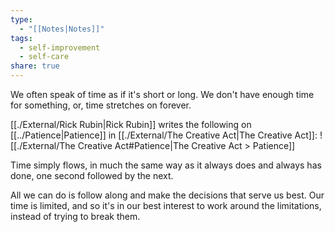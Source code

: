 ```yaml
---
type:
  - "[[Notes|Notes]]"
tags:
  - self-improvement
  - self-care
share: true
---
```


We often speak of time as if it's short or long. We don't have enough time for something, or, time stretches on forever.

[[./External/Rick Rubin|Rick Rubin]] writes the following on [[../Patience|Patience]] in [[./External/The Creative Act|The Creative Act]]:
![[./External/The Creative Act#Patience|The Creative Act > Patience]]

Time simply flows, in much the same way as it always does and always has done, one second followed by the next.

All we can do is follow along and make the decisions that serve us best. Our time is limited, and so it's in our best interest to work around the limitations, instead of trying to break them.



